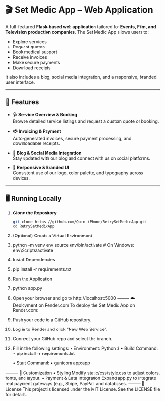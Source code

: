 # 🎬 Set Medic App – Web Application

A full-featured **Flask-based web application** tailored for **Events, Film, and Television production companies**. The Set Medic App allows users to:

- Explore services
- Request quotes
- Book medical support
- Receive invoices
- Make secure payments
- Download receipts

It also includes a blog, social media integration, and a responsive, branded user interface.

---

## 🚀 Features

- **🩺 Service Overview & Booking**  
  Browse detailed service listings and request a custom quote or booking.

- **💳 Invoicing & Payment**  
  Auto-generated invoices, secure payment processing, and downloadable receipts.

- **📰 Blog & Social Media Integration**  
  Stay updated with our blog and connect with us on social platforms.

- **🎨 Responsive & Branded UI**  
  Consistent use of our logo, color palette, and typography across devices.

---

## 🖥️ Running Locally

1. **Clone the Repository**

   ```bash
   git clone https://github.com/Quin-iPhone/RetrySetMedicApp.git
   cd RetrySetMedicApp

2. (Optional) Create a Virtual Environment
2. python -m venv env
source env/bin/activate  # On Windows: env\Scripts\activate

3. Install Dependencies
3. pip install -r requirements.txt

4. Run the Application
4. python app.py

5. Open your browser and go to http://localhost:5000
⸻
☁️ Deployment on Render.com
To deploy the Set Medic App on Render.com:
1. Push your code to a GitHub repository.
2. Log in to Render and click "New Web Service".
3. Connect your GitHub repo and select the branch.
4. Fill in the following settings:
    • Environment: Python 3
    • Build Command:
    • pip install -r requirements.txt

    • Start Command:
    • gunicorn app:app

⸻
🎨 Customization
• Styling
Modify static/css/style.css to adjust colors, fonts, and layout.
• Payment & Data Integration
Expand app.py to integrate real payment gateways (e.g., Stripe, PayPal) and databases.
⸻
📄 License
This project is licensed under the MIT License. See the LICENSE file for details.
